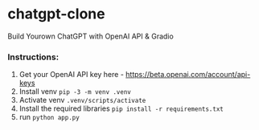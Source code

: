 # chatgpt-clone
Build Yourown ChatGPT with OpenAI API &amp; Gradio

### Instructions:

1. Get your OpenAI API key here - https://beta.openai.com/account/api-keys
2. Install venv `pip -3 -m venv .venv`
3. Activate venv `.venv/scripts/activate`
4. Install the required libraries `pip install -r requirements.txt` 
5. run `python app.py` 

